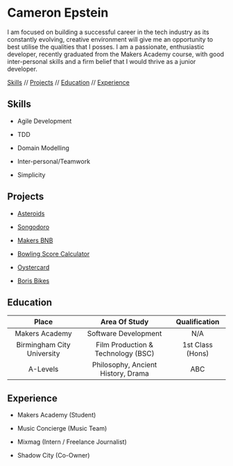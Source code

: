 # Cameron Epstein

I am focused on building a successful career in the tech industry as its constantly evolving, creative environment will give me an opportunity to best utilise the qualities that I posses. I am a passionate, enthusiastic developer, recently graduated from the Makers Academy course, with good inter-personal skills and a firm belief that I would thrive as a junior developer.

[Skills](#Skills) // [Projects](#Projects) // [Education](#Education) // [Experience](#Experience)

## Skills

* Agile Development

* TDD

* Domain Modelling

* Inter-personal/Teamwork

* Simplicity

## Projects

* [Asteroids](https://github.com/mbutlerw/arcade_games)

* [Songodoro](https://github.com/Andy-Bell/songodoro)

* [Makers BNB](https://github.com/vannio/makers-bnb)

* [Bowling Score Calculator](https://github.com/cameronepstein/bowling-challenge)

* [Oystercard](https://github.com/cameronepstein/oystercard)

* [Boris Bikes](https://github.com/cameronepstein/boris-bikes)


## Education

| Place      | Area Of Study           | Qualification  |
| :-------------: |:---------------------:| :-----:|
| Makers Academy    | Software Development | N/A |
| Birmingham City University    | Film Production & Technology (BSC)     |   1st Class (Hons) |
| A-Levels | Philosophy, Ancient History, Drama     |    ABC |


## Experience

- Makers Academy (Student)

- Music Concierge (Music Team)

- Mixmag (Intern / Freelance Journalist)

- Shadow City (Co-Owner)
